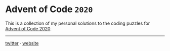 # Advent of Code `2020`

This is a collection of my personal solutions to the coding puzzles
for [Advent of Code 2020][aoc2020].

---

[twitter][twitter] &middot; [website][website]

[aoc2020]: https://adventofcode.com/2020
[twitter]: https://twitter.com/techlifemusic
[website]: https://richardneililagan.com
